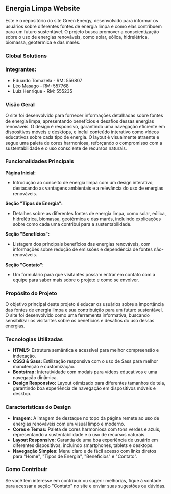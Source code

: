 ## Energia Limpa Website
Este é o repositório do site Green Energy, desenvolvido para informar os usuários sobre diferentes fontes de energia limpa e como elas contribuem para um futuro sustentável. O projeto busca promover a conscientização sobre o uso de energias renováveis, como solar, eólica, hidrelétrica, biomassa, geotérmica e das marés.

### Global Solutions
### Integrantes:  
- Eduardo Tomazela - RM: 556807  
- Léo Masago - RM: 557768  
- Luiz Henrique - RM: 555235

### Visão Geral
O site foi desenvolvido para fornecer informações detalhadas sobre fontes de energia limpa, apresentando benefícios e desafios dessas energias renováveis. O design é responsivo, garantindo uma navegação eficiente em dispositivos móveis e desktops, e inclui conteúdo interativo como vídeos educativos sobre cada tipo de energia. O layout é visualmente atraente e segue uma paleta de cores harmoniosa, reforçando o compromisso com a sustentabilidade e o uso consciente de recursos naturais.

### Funcionalidades Principais
**Página Inicial:** 
- Introdução ao conceito de energia limpa com um design interativo, destacando as vantagens ambientais e a relevância do uso de energias renováveis.

**Seção "Tipos de Energia":** 
- Detalhes sobre as diferentes fontes de energia limpa, como solar, eólica, hidrelétrica, biomassa, geotérmica e das marés, incluindo explicações sobre como cada uma contribui para a sustentabilidade.

**Seção "Benefícios":**
- Listagem dos principais benefícios das energias renováveis, com informações sobre redução de emissões e dependência de fontes não-renováveis.

**Seção "Contato":** 
- Um formulário para que visitantes possam entrar em contato com a equipe para saber mais sobre o projeto e como se envolver.

### Propósito do Projeto
O objetivo principal deste projeto é educar os usuários sobre a importância das fontes de energia limpa e sua contribuição para um futuro sustentável. O site foi desenvolvido como uma ferramenta informativa, buscando sensibilizar os visitantes sobre os benefícios e desafios do uso dessas energias.

### Tecnologias Utilizadas
- **HTML5:** Estrutura semântica e acessível para melhor compreensão e indexação.
- **CSS3 & Sass:** Estilização responsiva com o uso de Sass para melhor manutenção e customização.
- **Bootstrap:** Interatividade com modais para vídeos educativos e uma navegação dinâmica.
- **Design Responsivo:** Layout otimizado para diferentes tamanhos de tela, garantindo boa experiência de navegação em dispositivos móveis e desktop.

### Características do Design
- **Imagem:** A imagem de destaque no topo da página remete ao uso de energias renováveis com um visual limpo e moderno.
- **Cores e Temas:** Paleta de cores harmoniosa com tons verdes e azuis, representando a sustentabilidade e o uso de recursos naturais.
- **Layout Responsivo:** Garantia de uma boa experiência de usuário em diferentes dispositivos, incluindo smartphones, tablets e desktops.
- **Navegação Simples:** Menu claro e de fácil acesso com links diretos para "Home", "Tipos de Energia", "Benefícios" e "Contato".

### Como Contribuir
Se você tem interesse em contribuir ou sugerir melhorias, fique à vontade para acessar a seção "Contato" no site e enviar suas sugestões ou dúvidas.
